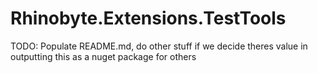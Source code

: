 
# Rhinobyte.Extensions.TestTools

TODO: Populate README.md, do other stuff if we decide theres value in outputting this as a nuget package for others
